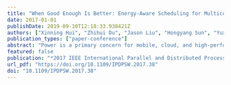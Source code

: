 ```yaml
---
title: "When Good Enough Is Better: Energy-Aware Scheduling for Multicore Servers"
date: 2017-01-01
publishDate: 2019-09-10T12:18:33.938421Z
authors: ["Xinning Hui", "Zhihui Du", "Jason Liu", "Hongyang Sun", "Yuxiong He", "David A. Bader"]
publication_types: ["paper-conference"]
abstract: "Power is a primary concern for mobile, cloud, and high-performance computing applications. Approximate computing refers to running applications to obtain results with tolerable errors under resource constraints, and it can be applied to balance energy consumption with service quality. In this paper, we propose a \"Good Enough (GE)\" scheduling algorithm that uses approximate computing to provide satisfactory QoS (Quality of Service) for interactive applications with significant energy savings. Given a user-specified quality level, the GE algorithm works in the AES (Aggressive Energy Saving) mode for the majority of the time, neglecting the low-quality portions of the workload. When the perceived quality falls below the required level, the algorithm switches to the BQ (Best Quality) mode with a compensation policy. To avoid core speed thrashing between the two modes, GE employs a hybrid power distribution scheme that uses the Equal-Sharing (ES) policy to distribute power among the cores when the workload is light (to save energy) and the Water-Filling (WF) policy when the workload is high (to improve quality). We conduct simulations to compare the performance of GE with existing scheduling algorithms. Results show that the proposed algorithm can provide large energy savings with satisfactory user experience."
featured: false
publication: "*2017 IEEE International Parallel and Distributed Processing Symposium Workshops, IPDPS Workshops 2017, Orlando / Buena Vista, FL, USA, May 29 - June 2, 2017*"
url_pdf: "https://doi.org/10.1109/IPDPSW.2017.38"
doi: "10.1109/IPDPSW.2017.38"
---
```


